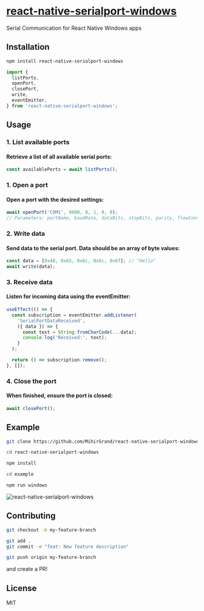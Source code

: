 # [react-native-serialport-windows](https://www.npmjs.com/package/react-native-serialport-windows)

Serial Communication for React Native Windows apps

## Installation

```sh
npm install react-native-serialport-windows
```

```js
import {
  listPorts,
  openPort,
  closePort,
  write,
  eventEmitter,
} from 'react-native-serialport-windows';
```

## Usage

### 1. List available ports

#### Retrieve a list of all available serial ports:

```js
const availablePorts = await listPorts();
```

### 1. Open a port

#### Open a port with the desired settings:

```js
await openPort('COM1', 9600, 8, 1, 0, 0);
// Parameters: portName, baudRate, dataBits, stopBits, parity, flowControl
```

### 2. Write data

#### Send data to the serial port. Data should be an array of byte values:

```js
const data = [0x48, 0x65, 0x6c, 0x6c, 0x6f]; // "Hello"
await write(data);
```

### 3. Receive data

#### Listen for incoming data using the eventEmitter:

```js
useEffect(() => {
  const subscription = eventEmitter.addListener(
    'SerialPortDataReceived',
    ({ data }) => {
      const text = String.fromCharCode(...data);
      console.log('Received:', text);
    }
  );

  return () => subscription.remove();
}, []);
```

### 4. Close the port

#### When finished, ensure the port is closed:

```js
await closePort();
```

## Example

```sh
git clone https://github.com/MihirGrand/react-native-serialport-windows.git

cd react-native-serialport-windows

npm install

cd example

npm run windows
```
![react-native-serialport-windows](https://github.com/user-attachments/assets/f5349528-211a-4d91-88d6-725ac754725f)

## Contributing

```sh
git checkout -b my-feature-branch

git add .
git commit -m "feat: New feature description"

git push origin my-feature-branch
```

and create a PR!

## License

MIT
